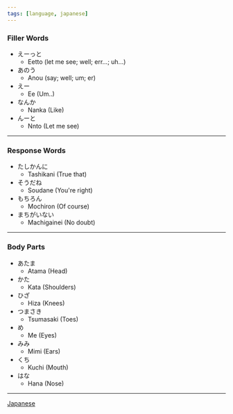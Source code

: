 ```yaml
---
tags: [language, japanese]
---
```


### Filler Words

* えーっと
	 * Eetto (let me see; well; err...; uh...)
* あのう
	* Anou (say; well; um; er)
* えー
	* Ee (Um..)
* なんか
	* Nanka (Like)
* んーと
	* Nnto (Let me see)

---

### Response Words

* たしかんに
	* Tashikani (True that)
* そうだね
	* Soudane (You're right)
* もちろん
	* Mochiron (Of course)
* まちがいない
	* Machigainei (No doubt)

---

### Body Parts

* あたま
	* Atama (Head)
* かた
	* Kata (Shoulders)
* ひざ
	* Hiza (Knees)
* つまさき
	* Tsumasaki (Toes)
* め
	* Me (Eyes)
* みみ
	* Mimi (Ears)
* くち
	* Kuchi (Mouth)
* はな
	* Hana (Nose)

---

[Japanese](../Japanese.md)
